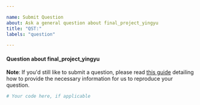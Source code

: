 ```yaml
---

name: Submit Question
about: Ask a general question about final_project_yingyu
title: "QST:"
labels: "question"

---
```


#### Question about final_project_yingyu

**Note**: If you'd still like to submit a question, please read [this guide](
https://matthewrocklin.com/blog/work/2018/02/28/minimal-bug-reports) detailing how to
provide the necessary information for us to reproduce your question.

```python
# Your code here, if applicable
```
